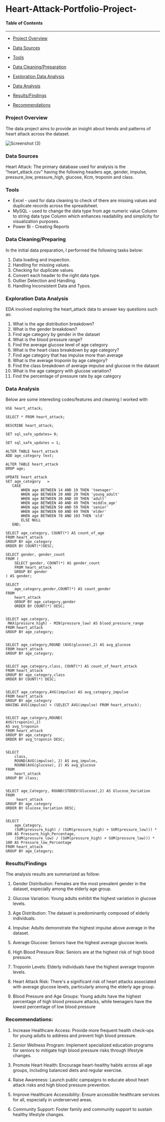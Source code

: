 # Heart-Attack-Portfolio-Project-

#### Table of Contents
---------------------

-  [Project Overview](#Project_Overview)

-  [Data Sources](#Data_Sources)

-  [Tools](#Tools)

-  [Data Cleaning/Preparation](#Data_Cleaning/Preparation)

-  [Exploration Data Analysis](#Exploration_Data_Analysis)

-  [Data Analysis](#Data_Analysis)

-  [Results/Findings](#Results/Findings)

-  [Recommendations](#Recommendations)



###  Project Overview
The data project aims to provide an insight about trends and patterns of heart attack across the dataset.

![Screenshot (3)](https://github.com/Luphen1/Heart-Attack-Portfolio-Project-/assets/140397207/a8923162-5c38-40ab-a768-e2bfb299c2e9)

###  Data Sources
Heart Attack: The primary database used for analysis is the “heart_attack.csv" having the following headers age, gender, impulse, pressure_low, pressure_high, glucose, Kcm, troponin and class.

###  Tools
- Excel - used for data cleaning to check of there are missing values and duplicate records across the spreadsheet.
- MySQL - used to change the data type from age numeric value Column to string data type Column which enhances readability and simplicity for visualization purposes. 
- Power Bi - Creating Reports 

###  Data Cleaning/Preparing
In the initial data preparation, I performed the following tasks below:

1. Data loading and inspection.
2. Handling for missing values.
3. Checking for duplicate values.
4. Convert each header to the right data type.
5. Outlier Detection and Handling.
6. Handling Inconsistent Data and Typos.

###  Exploration Data Analysis
EDA involved exploring the heart_attack data to answer key questions such as:

1. What is the age distribution breakdown?
2. What is the gender breakdown?
3. Find age category by gender in the dataset
4. What is the blood pressure range?
5. Find the average glucose level of age category
6. What is the heart class breakdown by age category?
7. Find age category that has impulse more than average
8. What is the average troponin by age category?
9. Find the class breakdown of average impulse and glucose in the dataset
10. What is the age category with glucose variation?
11. Find the percentage of pressure rate by age category 

###  Data Analysis
Below are some interesting codes/features and cleaning I worked with 

```
USE heart_attack;

```

```
SELECT * FROM heart_attack;

```

```
DESCRIBE heart_attack;

```

```
SET sql_safe_updates= 0;

```

```
SET sql_safe_updates = 1;

```

```
ALTER TABLE heart_attack
ADD age_category text;

```

```
ALTER TABLE heart_attack
DROP age;

```

 ```
 UPDATE heart_attack
SET age_category   =
    CASE
        WHEN age BETWEEN 14 AND 19 THEN 'teenager'
        WHEN age BETWEEN 20 AND 29 THEN 'young_adult'
        WHEN age BETWEEN 30 AND 39 THEN 'adult'
        WHEN age BETWEEN 40 AND 49 THEN 'middle_age'
        WHEN age BETWEEN 50 AND 59 THEN 'senior'
        WHEN age BETWEEN 60 AND 69 THEN 'elder'
        WHEN age BETWEEN 70 AND 103 THEN 'old'
        ELSE NULL
    END;

```
    
 ```
SELECT age_category, COUNT(*) AS count_of_age
FROM heart_attack
GROUP BY age_category
ORDER BY COUNT(*)DESC;

```

```
SELECT gender, gender_count
FROM (
    SELECT gender, COUNT(*) AS gender_count
    FROM heart_attack
    GROUP BY gender
) AS gender;

```

```
SELECT 
    age_category,gender,COUNT(*) AS count_gender
FROM
    heart_attack
    GROUP BY age_category,gender
    ORDER BY COUNT(*) DESC;

  ```

```

SELECT age_category, 
 MAX(pressure_high) - MIN(pressure_low) AS blood_pressure_range
FROM heart_attack
GROUP BY age_category;

```

```

SELECT age_category,ROUND (AVG(glucose),2) AS avg_glucose
FROM heart_attack
GROUP BY age_category;

```

```

SELECT age_category,class, COUNT(*) AS count_of_heart_attack
FROM heart_attack
GROUP BY age_category,class
ORDER BY COUNT(*) DESC;

```

```

SELECT age_category,AVG(impulse) AS avg_category_impulse
FROM heart_attack
GROUP BY age_category
HAVING AVG(impulse) > (SELECT AVG(impulse) FROM heart_attack);

```

```

SELECT age_category,ROUND(
AVG(troponin),2) 
AS avg_troponin
FROM heart_attack
GROUP BY age_category
ORDER BY avg_troponin DESC; 

```

```

SELECT 
    class,
    ROUND(AVG(impulse), 2) AS avg_impulse,
    ROUND(AVG(glucose), 2) AS avg_glucose
FROM
    heart_attack
GROUP BY class;

```

```

SELECT age_Category, ROUND(STDDEV(Glucose),2) AS Glucose_Variation
FROM 
     heart_attack
GROUP BY age_category
ORDER BY Glucose_Variation DESC;

```

```

SELECT
    age_Category,
    (SUM(pressure_high) / (SUM(pressure_high) + SUM(pressure_low))) * 100 AS Pressure_high_Percentage,
    (SUM(pressure_low) / (SUM(pressure_high) + SUM(pressure_low))) * 100 AS Pressure_low_Percentage
FROM heart_attack
GROUP BY age_Category;

```

###  Results/Findings
The analysis results are summarized as follow:

1. Gender Distribution: Females are the most prevalent gender in the dataset, especially among the elderly age group.

2. Glucose Variation: Young adults exhibit the highest variation in glucose levels.

3. Age Distribution: The dataset is predominantly composed of elderly individuals.

4. Impulse: Adults demonstrate the highest impulse above average in the dataset.

5. Average Glucose: Seniors have the highest average glucose levels.

6. High Blood Pressure Risk: Seniors are at the highest risk of high blood pressure.

7. Troponin Levels: Elderly individuals have the highest average troponin levels.

8. Heart Attack Risk: There's a significant risk of heart attacks associated with average glucose levels, particularly among the elderly age group.

9. Blood Pressure and Age Groups: Young adults have the highest percentage of high blood pressure attacks, while teenagers have the lowest percentage of low blood pressure


###  Recommendations:

1. Increase Healthcare Access: Provide more frequent health check-ups for young adults to address and prevent high blood pressure.
   
2. Senior Wellness Program: Implement specialized education programs for seniors to mitigate high blood pressure risks through lifestyle changes.
   
3. Promote Heart Health: Encourage heart-healthy habits across all age groups, including balanced diets and regular exercise.
   
4. Raise Awareness: Launch public campaigns to educate about heart attack risks and high blood pressure prevention.
   
5. Improve Healthcare Accessibility: Ensure accessible healthcare services for all, especially in underserved areas.
   
6. Community Support: Foster family and community support to sustain healthy lifestyle changes.






     

